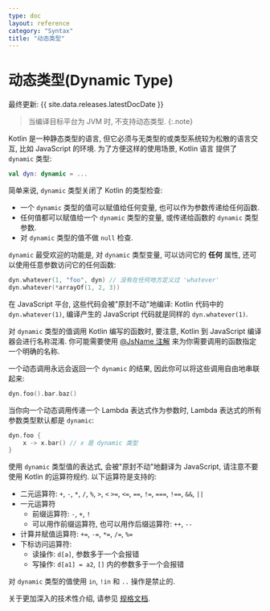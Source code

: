 ```yaml
---
type: doc
layout: reference
category: "Syntax"
title: "动态类型"
---
```


# 动态类型(Dynamic Type)

最终更新: {{ site.data.releases.latestDocDate }}

> 当编译目标平台为 JVM 时, 不支持动态类型.
{:.note}

Kotlin 是一种静态类型的语言, 但它必须与无类型的或类型系统较为松散的语言交互, 比如 JavaScript 的环境.
为了方便这样的使用场景, Kotlin 语言 提供了 `dynamic` 类型:

```kotlin
val dyn: dynamic = ...
```

简单来说, `dynamic` 类型关闭了 Kotlin 的类型检查:

- 一个 `dynamic` 类型的值可以赋值给任何变量, 也可以作为参数传递给任何函数.
- 任何值都可以赋值给一个 `dynamic` 类型的变量, 或传递给函数的 `dynamic` 类型参数.
- 对 `dynamic` 类型的值不做 `null` 检查.

`dynamic` 最受欢迎的功能是, 对 `dynamic` 类型变量, 可以访问它的 **任何** 属性,
还可以使用任意参数访问它的任何函数:

```kotlin
dyn.whatever(1, "foo", dyn) // 没有在任何地方定义过 'whatever'
dyn.whatever(*arrayOf(1, 2, 3))
```

在 JavaScript 平台, 这些代码会被"原封不动"地编译:
Kotlin 代码中的 `dyn.whatever(1)`,
编译产生的 JavaScript 代码就是同样的 `dyn.whatever(1)`.

对 `dynamic` 类型的值调用 Kotlin 编写的函数时,
要注意, Kotlin 到 JavaScript 编译器会进行名称混淆.
你可能需要使用 [@JsName 注解](js-to-kotlin-interop.html#jsname-annotation)
来为你需要调用的函数指定一个明确的名称.

一个动态调用永远会返回一个 `dynamic` 的结果, 因此你可以将这些调用自由地串联起来:

```kotlin
dyn.foo().bar.baz()
```

当你向一个动态调用传递一个 Lambda 表达式作为参数时, Lambda 表达式的所有参数类型默认都是 `dynamic`:

```kotlin
dyn.foo {
    x -> x.bar() // x 是 dynamic 类型
}
```

使用 `dynamic` 类型值的表达式, 会被"原封不动"地翻译为 JavaScript, 请注意不要使用 Kotlin 的运算符规约.
以下运算符是支持的:

* 二元运算符: `+`, `-`, `*`, `/`, `%`, `>`, `<` `>=`, `<=`, `==`, `!=`, `===`, `!==`, `&&`, `||`
* 一元运算符
    * 前缀运算符: `-`, `+`, `!`
    * 可以用作前缀运算符, 也可以用作后缀运算符: `++`, `--`
* 计算并赋值运算符: `+=`, `-=`, `*=`, `/=`, `%=`
* 下标访问运算符:
    * 读操作: `d[a]`, 参数多于一个会报错
    * 写操作: `d[a1] = a2`, `[]` 内的参数多于一个会报错

对 `dynamic` 类型的值使用 `in`, `!in` 和 `..` 操作是禁止的.

关于更加深入的技术性介绍, 请参见 [规格文档](https://github.com/JetBrains/kotlin/blob/master/spec-docs/dynamic-types.md).
